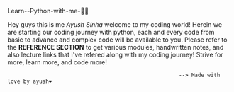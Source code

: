 Learn--Python-with-me-🐍🐍
 
Hey guys this is me *Ayush Sinha* welcome to my coding world!
Herein we are starting our coding journey with python, each and every code from basic to advance and complex code will be available to you. 
Please refer to the **REFERENCE SECTION** to get various modules, handwritten notes, and also lecture links that I've refered along with my coding journey!
Strive for more, learn more, and code more!

                                                          --> Made with love by ayush❤️
